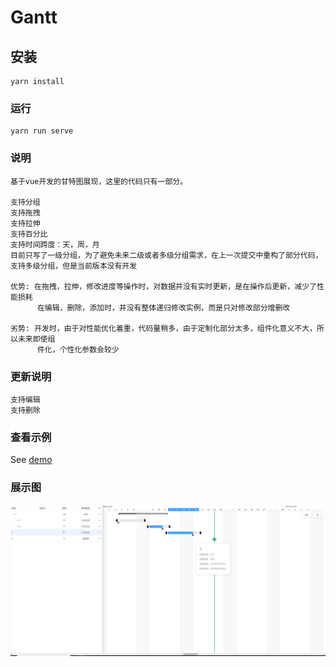 # Gantt

## 安装

```
yarn install
```

### 运行

```
yarn run serve
```

### 说明

```
基于vue开发的甘特图展现，这里的代码只有一部分。

支持分组
支持拖拽
支持拉伸
支持百分比
支持时间跨度：天，周，月
目前只写了一级分组，为了避免未来二级或者多级分组需求，在上一次提交中重构了部分代码，支持多级分组，但是当前版本没有开发

优势: 在拖拽，拉伸，修改进度等操作时，对数据并没有实时更新，是在操作后更新，减少了性能损耗
      在编辑，删除，添加时，并没有整体递归修改实例，而是只对修改部分增删改

劣势: 开发时，由于对性能优化着重，代码量稍多，由于定制化部分太多，组件化意义不大，所以未来即使组
      件化，个性化参数会较少

```

### 更新说明

```
支持编辑
支持删除

```

### 查看示例

See [demo](https://ggbeng1.github.io/Gantt/#/)

### 展示图

<img src="public/demo.png" alt="">
